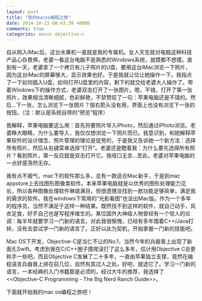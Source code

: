 ```yaml
---
layout: post
title: "我的macos编程之旅"
date: 2014-10-23 08:43:39 +0800
comments: true
categories: macos objective-c
---
```


自从购入iMac后，这台水果机一直就是我的专属机。女人天生就对电脑这种科技产品心存畏惧，老婆一看这台电脑不是熟悉的Windows系统，就摸都不想摸。直到有一天，老婆拿了一个拷贝有儿子照片的U盘，要用这台iMac浏览一下照片，因为这台iMac的屏幕够大，显示效果也好。于是我就让位让她操作一下。我指点了一下如何插入U盘，如何打开U盘里的内容，剩下的就交给老婆大人操作了。带着Windows下的操作方式，老婆双击打开了一张图片。嗯，不错，打开了第一张照片，效果相当清晰细腻，色彩鲜艳，不禁赞叹了一句：苹果电脑还是不错的。然后...下一张，怎么浏览下一张图片？按右箭头没有用，界面上也没有浏览下一张的按钮。（注：默认是系统自带的“预览”程序）

我解释，苹果电脑要这么用：首先将要照片导入iPhoto，然后通过iPhoto浏览。老婆睁大眼睛，为什么要导入，我仅仅想浏览一下照片而已。我意识到，和她解释苹果软件的设计理念、照片管理的理论是徒劳的，于是我又告诉她一个新方法：选择所有照片，然后从右键菜单选择“打开”。老婆还是瞪着我：为什么要先选择所有照片？看到照片，第一反应就是双击打开它。我哑口无言...至此，老婆对苹果电脑的一点好感荡然无存。

我有点不服气，mac下的软件那么多，总有一款适合Mac新手，于是到mac appstore上去找图形图像类软件。本来苹果电脑就是以优秀的图形处理能力见长，所以各种图像处理软件琳琅满目，但很遗憾没找到一款功能足够简单，满足我的需求的软件。我在windows下常用的“光影看图”也没出Mac版。作为一个多年的程序员，当然不满足于这样一种结果。既然找不到这样的软件，就自己动手，风衣足食，好歹自己也是写程序维生的。某位国外大神级人物曾经有一个惊人的论调：每半年就要学习一门新的语言。对此我很惭愧，已经有多年围着C++/Java打转，没有去尝试学一门新的语言了。正好以此为契机，开始掌握一门新的技能吧。

Mac OS下开发，Objective-C是当仁不让的No.1，当然今年的兵器普上出现了新面孔Swift。考虑到我在C/C++圈子摸爬滚打了这么多年，估计用Objective C会更称手一些吧。而且Objective C发展了二十多年，一直由苹果独立支撑，竟然在编程语言兵器普上排在前几位，自然有其过人之处。好吧，就选它了。学习一门新的语言，一本经典的入门书籍那是必须的，经过大牛的推荐，我选择了<<Objective-C Programming - The Big Nerd Ranch Guide>>。

下面就开始我的mac os编程之旅吧！
